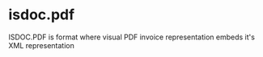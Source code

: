 # isdoc.pdf
ISDOC.PDF is format where visual PDF invoice representation embeds it's XML representation
